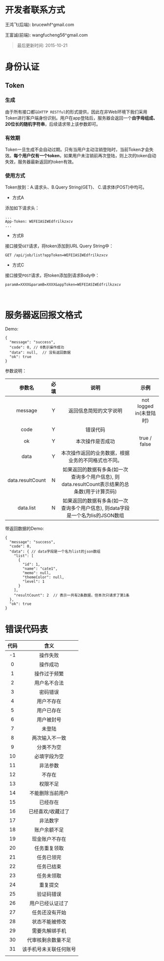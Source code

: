 # 开发者联系方式

王鸿飞(后端): brucewhf^gmail.com

王富诚(前端): wangfucheng56^gmail.com



> 最后更新时间: 2015-10-21



# 身份认证

## Token

### 生成

由于所有接口都以`HTTP RESTful`的形式提供，因此在非Web环境下我们采用Token进行客户端身份识别。用户在app登陆后，服务器会返回一个**由字母组成、20位长的随机字符串**，后续请求带上该参数即可。



### 有效期

Token一旦生成不会自动过期。只有当用户主动注销登陆时，当前Token才会失效。**每个用户仅有一个token**，如果用户未注销前再次登陆，则上次的token自动失效，服务器最新返回的token有效。



### 使用方式

Token放到：A.请求头、B.Query String(GET)、 C.请求体(POST)中均可。

- 方式A

添加如下请求头：

``` 
...
App-Token: WEFEIASIWEdfrilkzxcv
...
```

- 方式B

接口接受`GET`请求，将token添加到URL Query String中：

``` 
GET /api/job/list?appToken=WEFEIASIWEdfrilkzxcv
```

- 方式C

接口接受`POST`请求，将token添加到请求Body中：

``` 
paramA=XXXX&paramB=XXXX&appToken=WEFEIASIWEdfrilkzxcv
```

​

# 服务器返回报文格式

Demo:

``` 
{
  "message": "success",
  "code": 0, // 0表示操作成功
  "data": null,  // 没有返回数据
  "ok": true
}
```

参数说明：

|       参数名        |  必填  |                    说明                    |         示例          |
| :--------------: | :--: | :--------------------------------------: | :-----------------: |
|     message      |  Y   |               返回信息简短的文字说明                | not logged in(未登陆时) |
|       code       |  Y   |                   错误代码                   |                     |
|        ok        |  Y   |                 本次操作是否成功                 |    true / false     |
|       data       |  Y   |        本次操作返回的业务数据，根据业务的不同格式也不同。         |                     |
| data.resultCount |  N   | 如果返回的数据有多条(如一次查询多个用户信息), 则data.resultCount表示结果的总条数(用于计算页码) |                     |
|    data.list     |  N   | 如果返回的数据有多条(如一次查询多个用户信息), 则data字段是一个名为lis的JSON数组 |                     |

带返回数据的Demo:

``` 
{
  "message": "success",
  "code": 0,
  "data": { // data字段是一个名为list的json数组
    "list": [
      {
        "id": 1,
        "name": "cate1",
        "memo": null,
        "themeColor": null,
        "level": 1
      }
    ],
    "resultCount": 2  // 表示一共有2条数据，但本次只请求了第1条
  },
  "ok": true
}
```



# 错误代码表

|  代码  |     含义      |
| :--: | :---------: |
|  -1  |    操作失败     |
|  0   |    操作成功     |
|  1   |   操作过于频繁    |
|  2   |   用户名不合法    |
|  3   |    密码错误     |
|  4   |    用户不存在    |
|  5   |    用户已存在    |
|  6   |    用户被封号    |
|  7   |     未登陆     |
|  8   |   两次输入不一致   |
|  9   |    分类不为空    |
|  10  |   必填字段为空    |
|  11  |    非法参数     |
|  12  |     不存在     |
|  13  |    权限不足     |
|  14  |  不能删除当前用户   |
|  15  |    已经存在     |
|  16  |  已经喜欢/收藏过了  |
|  17  |    非法数字     |
|  18  |   账户余额不足    |
|  19  |   现金账户不存在   |
|  20  |   任务重复领取    |
|  21  |    任务已领完    |
|  22  |    任务已结束    |
|  23  |    任务未领取    |
|  24  |    重复提交     |
|  25  |    验证码错误    |
|  26  |  用户已经认证过了   |
|  27  |   任务还没有开始   |
|  28  |   状态不能被修改   |
|  29  |   需要先解绑手机   |
|  30  |  代审核剩余数量不足  |
|  31  | 该手机号未关联任何账号 |
|      |             |